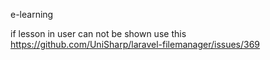 e-learning

if lesson in user can not be shown
use this 
https://github.com/UniSharp/laravel-filemanager/issues/369